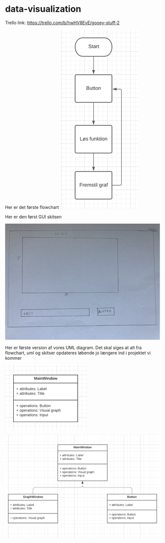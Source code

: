 # data-visualization
Trello link: https://trello.com/b/hwHV8EyE/gooey-stuff-2

Her er det første flowchart
![Alt Text](FLOWIE.png)

Her er den først GUI skitsen

![Alt Text](GUIskitse1.jpg)

Her er første version af vores UML diagram. Det skal siges at alt fra flowchart, uml og skitser opdateres løbende jo længere ind i projektet vi kommer 

![Alt Text](UMLCASGUI.png)



![Alt Text](UML2.png)

